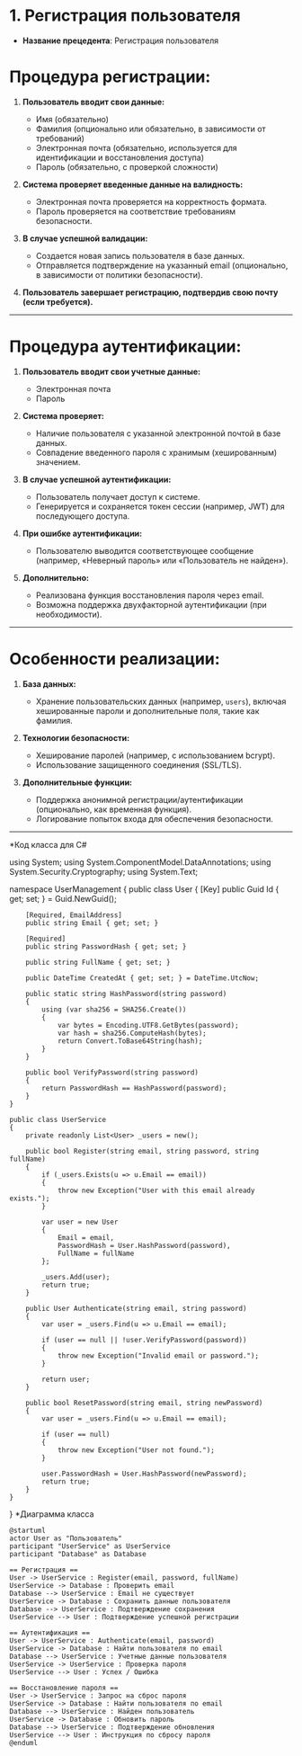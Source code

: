 # 1. Регистрация пользователя
- **Название прецедента**: Регистрация пользователя
# Процедура регистрации:

1. **Пользователь вводит свои данные:**
    - Имя (обязательно)
    - Фамилия (опционально или обязательно, в зависимости от требований)
    - Электронная почта (обязательно, используется для идентификации и восстановления доступа)
    - Пароль (обязательно, с проверкой сложности)

2. **Система проверяет введенные данные на валидность:**
    - Электронная почта проверяется на корректность формата.
    - Пароль проверяется на соответствие требованиям безопасности.

3. **В случае успешной валидации:**
    - Создается новая запись пользователя в базе данных.
    - Отправляется подтверждение на указанный email (опционально, в зависимости от политики безопасности).

4. **Пользователь завершает регистрацию, подтвердив свою почту (если требуется).**

---

# Процедура аутентификации:

1. **Пользователь вводит свои учетные данные:**
    - Электронная почта
    - Пароль

2. **Система проверяет:**
    - Наличие пользователя с указанной электронной почтой в базе данных.
    - Совпадение введенного пароля с хранимым (хешированным) значением.

3. **В случае успешной аутентификации:**
    - Пользователь получает доступ к системе.
    - Генерируется и сохраняется токен сессии (например, JWT) для последующего доступа.

4. **При ошибке аутентификации:**
    - Пользователю выводится соответствующее сообщение (например, «Неверный пароль» или «Пользователь не найден»).

5. **Дополнительно:**
    - Реализована функция восстановления пароля через email.
    - Возможна поддержка двухфакторной аутентификации (при необходимости).

---

# Особенности реализации:

1. **База данных:**
    - Хранение пользовательских данных (например, `users`), включая хешированные пароли и дополнительные поля, такие как фамилия.

2. **Технологии безопасности:**
    - Хеширование паролей (например, с использованием bcrypt).
    - Использование защищенного соединения (SSL/TLS).

3. **Дополнительные функции:**
    - Поддержка анонимной регистрации/аутентификации (опционально, как временная функция).
    - Логирование попыток входа для обеспечения безопасности.

---
*Код класса для C#

using System;
using System.ComponentModel.DataAnnotations;
using System.Security.Cryptography;
using System.Text;

namespace UserManagement
{
    public class User
    {
        [Key]
        public Guid Id { get; set; } = Guid.NewGuid();

        [Required, EmailAddress]
        public string Email { get; set; }

        [Required]
        public string PasswordHash { get; set; }

        public string FullName { get; set; }

        public DateTime CreatedAt { get; set; } = DateTime.UtcNow;

        public static string HashPassword(string password)
        {
            using (var sha256 = SHA256.Create())
            {
                var bytes = Encoding.UTF8.GetBytes(password);
                var hash = sha256.ComputeHash(bytes);
                return Convert.ToBase64String(hash);
            }
        }

        public bool VerifyPassword(string password)
        {
            return PasswordHash == HashPassword(password);
        }
    }

    public class UserService
    {
        private readonly List<User> _users = new();

        public bool Register(string email, string password, string fullName)
        {
            if (_users.Exists(u => u.Email == email))
            {
                throw new Exception("User with this email already exists.");
            }

            var user = new User
            {
                Email = email,
                PasswordHash = User.HashPassword(password),
                FullName = fullName
            };

            _users.Add(user);
            return true;
        }

        public User Authenticate(string email, string password)
        {
            var user = _users.Find(u => u.Email == email);

            if (user == null || !user.VerifyPassword(password))
            {
                throw new Exception("Invalid email or password.");
            }

            return user;
        }

        public bool ResetPassword(string email, string newPassword)
        {
            var user = _users.Find(u => u.Email == email);

            if (user == null)
            {
                throw new Exception("User not found.");
            }

            user.PasswordHash = User.HashPassword(newPassword);
            return true;
        }
    }
}
*Диаграмма класса

```plantuml
@startuml
actor User as "Пользователь"
participant "UserService" as UserService
participant "Database" as Database

== Регистрация ==
User -> UserService : Register(email, password, fullName)
UserService -> Database : Проверить email
Database --> UserService : Email не существует
UserService -> Database : Сохранить данные пользователя
Database --> UserService : Подтверждение сохранения
UserService --> User : Подтверждение успешной регистрации

== Аутентификация ==
User -> UserService : Authenticate(email, password)
UserService -> Database : Найти пользователя по email
Database --> UserService : Учетные данные пользователя
UserService -> UserService : Проверка пароля
UserService --> User : Успех / Ошибка

== Восстановление пароля ==
User -> UserService : Запрос на сброс пароля
UserService -> Database : Найти пользователя по email
Database --> UserService : Найден пользователь
UserService -> Database : Обновить пароль
Database --> UserService : Подтверждение обновления
UserService --> User : Инструкция по сбросу пароля
@enduml
```
